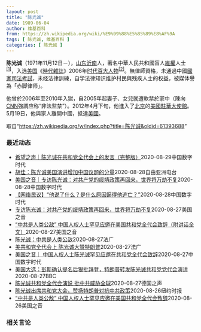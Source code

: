 ```yaml
---
layout: post
title: "陈光诚"
date: 1989-06-04
author: 维基百科
from: https://zh.wikipedia.org/wiki/%E9%99%88%E5%85%89%E8%AF%9A
tags: [ 陈光诚, 维基百科 ]
categories: [ 陈光诚 ]
---
```

<div class="mw-parser-output"><div id="noteTA-d8dbe8c4" class="noteTA"><div class="noteTA-local"><div data-noteta-code="zh-cn:克里斯蒂安·贝尔; zh-tw:克里斯汀·貝爾; zh-hk:基斯頓比爾;"></div><div data-noteta-code="zh-cn:希拉里;zh:希拉莉;zh-hant:希拉蕊;zh-tw:希拉蕊;zh-sg:希拉莉;zh-hk:希拉里;zh-mo:希拉里;"></div><div data-noteta-code="zh-cn:克林顿;zh-hk:克林頓;zh-hant:柯林頓;zh-tw:柯林頓;zh-mo:克林頓;"></div></div></div>

<p><b>陈光诚</b>（1971年11月12日<span class="useeditintro" title="Template:BLP editintro">－</span>），<a href="/wiki/%E5%B1%B1%E4%B8%9C" class="mw-redirect" title="山东">山东</a><a href="/wiki/%E6%B2%82%E5%8D%97" class="mw-redirect" title="沂南">沂南</a>人，著名中華人民共和國盲人<a href="/wiki/%E7%B6%AD%E6%AC%8A" class="mw-redirect" title="維權">維權</a>人士<sup id="cite_ref-c11chen_1-0" class="reference"><a href="#cite_note-c11chen-1">[1]</a></sup>，入选<a href="/wiki/%E7%BE%8E%E5%9B%BD" title="美国">美国</a>《<a href="/wiki/%E6%99%82%E4%BB%A3%E9%9B%9C%E8%AA%8C" title="時代雜誌">時代雜誌</a>》2006年<a href="/wiki/%E6%97%B6%E4%BB%A3%E7%99%BE%E5%A4%A7%E4%BA%BA%E7%89%A9" title="时代百大人物">时代百大人物</a><sup id="cite_ref-time2006_2-0" class="reference"><a href="#cite_note-time2006-2">[2]</a></sup>。無律師資格，未通過中國<a href="/wiki/%E5%9B%BD%E5%AE%B6%E5%8F%B8%E6%B3%95%E8%80%83%E8%AF%95" title="国家司法考试">國家司法考試</a>，未经法律訓練，自学法律知识维护村民與残疾人士的权益，被媒体譽為「赤脚律师」。
</p><p>他曾於2006年至2010年入獄，自2005年起妻子、女兒就遭軟禁於家中（陳向<a href="/wiki/CNN" class="mw-redirect" title="CNN">CNN</a>強調应称“非法监禁”）。2012年4月下旬，他進入了<a href="/wiki/%E5%8C%97%E4%BA%AC" class="mw-redirect" title="北京">北京</a>的<a href="/wiki/%E7%BE%8E%E5%9B%BD%E9%A9%BB%E5%8D%8E%E5%A4%A7%E4%BD%BF%E9%A6%86" title="美国驻华大使馆">美國駐華大使館</a>。5月19日，他與家人離開中國，抵達<a href="/wiki/%E7%BE%8E%E5%9C%8B" class="mw-redirect" title="美國">美國</a>。
</p>
</div><noscript><img src="//zh.wikipedia.org/wiki/Special:CentralAutoLogin/start?type=1x1" alt="" title="" width="1" height="1" style="border: none; position: absolute;"></noscript>
<div class="printfooter">取自“<a dir="ltr" href="https://zh.wikipedia.org/w/index.php?title=陈光诚&amp;oldid=61393688">https://zh.wikipedia.org/w/index.php?title=陈光诚&amp;oldid=61393688</a>”</div><div id="recent-news"><h3>最近动态</h3><ul><li><a href="https://nodebe4.github.io/waimei/2020-08-29/%E5%B8%8C%E6%9C%9B%E4%B9%8B%E5%A3%B0-%E9%99%88%E5%85%89%E8%AF%9A%E5%9C%A8%E5%85%B1%E5%92%8C%E5%85%9A%E5%85%A8%E4%BB%A3%E4%BC%9A%E4%B8%8A%E7%9A%84%E5%8F%91%E8%A8%80-%E5%AE%8C%E6%95%B4%E7%89%88" title="希望之声｜陈光诚在共和党全代会上的发言（完整版）—— 【希望之声2020年8月27日】（本台记者季云综合报导）在2020年共和党全国代表大会上，主办方罕见地邀请中国著名盲人律师陈光诚发表演讲。由...">希望之声｜陈光诚在共和党全代会上的发言（完整版）</a><time>2020-08-29</time><a class="tag">中国数字时代</a></li>
<li><a href="https://nodebe4.github.io/waimei/2020-08-28/%E8%83%A1%E4%BD%B3-%E9%99%88%E5%85%89%E8%AF%9A%E7%BE%8E%E5%9B%BD%E6%BC%94%E8%AE%B2%E5%A2%9E%E5%8A%A0%E4%B8%AD%E5%9B%BD%E8%AE%AE%E9%A2%98%E7%9A%84%E5%88%86%E9%87%8F" title="胡佳：陈光诚美国演讲增加中国议题的分量—— 周三晚间，现居美国的中国维权人士陈光诚在共和党全国代表大会上发表了演讲。在短短的两分多钟时间里，他宣称中共是“人类公敌”，并呼吁美国发扬它的价值观，联...">胡佳：陈光诚美国演讲增加中国议题的分量</a><time>2020-08-28</time><a class="tag">自由亚洲电台</a></li>
<li><a href="https://nodebe4.github.io/waimei/2020-08-28/%E7%BE%8E%E5%9B%BD%E4%B9%8B%E9%9F%B3-%E4%B8%93%E8%AE%BF%E9%99%88%E5%85%89%E8%AF%9A-%E5%AF%B9%E5%85%B1%E4%BA%A7%E5%85%9A%E7%9A%84%E7%BB%A5%E9%9D%96%E6%94%BF%E7%AD%96%E5%86%8D%E5%9B%9E%E6%9D%A5-%E4%B8%96%E7%95%8C%E5%B0%86%E4%B8%87%E5%8A%AB%E4%B8%8D%E5%A4%8D" title="美国之音｜专访陈光诚：对共产党的绥靖政策再回来，世界将万劫不复—— 2012年的一个雨夜，软禁中的他逃出了山东临沂东师古村。八年后，他站在美国共和党全国代表大会的讲坛上，向世界疾呼：中国共产党是...">美国之音｜专访陈光诚：对共产党的绥靖政策再回来，世界将万劫不复</a><time>2020-08-28</time><a class="tag">中国数字时代</a></li>
<li><a href="https://nodebe4.github.io/waimei/2020-08-28/%E7%BD%91%E7%BB%9C%E6%B0%91%E8%AE%AE-%E4%BB%96%E8%AF%B4%E4%BA%86%E4%BB%80%E4%B9%88-%E6%98%AF%E4%BB%80%E4%B9%88%E5%8E%9F%E5%9B%A0%E9%80%BC%E5%BE%97%E4%BB%96%E9%80%83%E4%BA%A1" title="【网络民议】“他说了什么？是什么原因逼得他逃亡？”—— 8月28日，环球时报主编胡锡进发微博评论“陈光诚在美国共和党全代会致辞”一事，称陈光诚“要么受了愚弄要么装糊涂”而“中国社会无论到什么时候...">【网络民议】“他说了什么？是什么原因逼得他逃亡？”</a><time>2020-08-28</time><a class="tag">中国数字时代</a></li>
<li><a href="https://nodebe4.github.io/waimei/2020-08-27/%E4%B8%93%E8%AE%BF%E9%99%88%E5%85%89%E8%AF%9A-%E5%AF%B9%E5%85%B1%E4%BA%A7%E5%85%9A%E7%9A%84%E7%BB%A5%E9%9D%96%E6%94%BF%E7%AD%96%E5%86%8D%E5%9B%9E%E6%9D%A5-%E4%B8%96%E7%95%8C%E5%B0%86%E4%B8%87%E5%8A%AB%E4%B8%8D%E5%A4%8D" title="专访陈光诚：对共产党的绥靖政策再回来，世界将万劫不复—— Fri, 28 Aug 2020 03:40:20 GMT 著名盲人人权律师陈光诚星期三（2020年8月26日）在美国共和党四年一度全国...">专访陈光诚：对共产党的绥靖政策再回来，世界将万劫不复</a><time>2020-08-27</time><a class="tag">美国之音</a></li>
<li><a href="https://nodebe4.github.io/waimei/2020-08-27/%E4%B8%AD%E5%85%B1%E6%98%AF%E4%BA%BA%E7%B1%BB%E5%85%AC%E6%95%8C-%E4%B8%AD%E5%9B%BD%E4%BA%BA%E6%9D%83%E4%BA%BA%E5%A3%AB%E7%BD%95%E8%A7%81%E5%BA%94%E9%82%80%E5%9C%A8%E7%BE%8E%E5%9B%BD%E5%85%B1%E5%92%8C%E5%85%9A%E5%85%A8%E4%BB%A3%E4%BC%9A%E8%87%B4%E8%BE%9E-%E9%99%84%E8%AE%B2%E8%AF%9D%E5%85%A8%E6%96%87" title="“中共是人类公敌” 中国人权人士罕见应邀在美国共和党全代会致辞（附讲话全文）—— Thu, 27 Aug 2020 02:34:01 GMT 流亡美国的著名盲人人权律师陈光诚星期三（2020年8...">“中共是人类公敌” 中国人权人士罕见应邀在美国共和党全代会致辞（附讲话全文）</a><time>2020-08-27</time><a class="tag">美国之音</a></li>
<li><a href="https://nodebe4.github.io/waimei/2020-08-27/%E9%99%88%E5%85%89%E8%AF%9A-%E4%B8%AD%E5%85%B1%E6%98%AF%E4%BA%BA%E7%B1%BB%E5%85%AC%E6%95%8C" title="陈光诚：中共是人类公敌—— 27/08/2020 - 16:50 中国著名盲人维权律师陈光诚2020年8月26日在美国共和党全国代表大会上用英语发言。流亡美国8年的他讲述自己在中国的遭遇。他指中...">陈光诚：中共是人类公敌</a><time>2020-08-27</time><a class="tag">法广</a></li>
<li><a href="https://nodebe4.github.io/waimei/2020-08-27/%E7%BE%8E%E5%85%B1%E5%92%8C%E5%85%9A%E5%85%A8%E4%BB%A3%E4%BC%9A%E4%B8%8A-%E9%99%88%E5%85%89%E8%AF%9A%E5%A4%A7%E8%B5%9E%E7%89%B9%E6%9C%97%E6%99%AE" title="美共和党全代会上 陈光诚大赞特朗普—— 27/08/2020 - 15:27 流亡美国的中国维权律师陈光诚周三赞扬美国总统特朗普总统的对华政策，称特朗普表现出了与中国共产党对抗的“勇气”。陈光诚...">美共和党全代会上 陈光诚大赞特朗普</a><time>2020-08-27</time><a class="tag">法广</a></li>
<li><a href="https://nodebe4.github.io/waimei/2020-08-27/%E7%BE%8E%E5%9B%BD%E4%B9%8B%E9%9F%B3-%E4%B8%AD%E5%9B%BD%E4%BA%BA%E6%9D%83%E4%BA%BA%E5%A3%AB%E9%99%88%E5%85%89%E8%AF%9A%E7%BD%95%E8%A7%81%E5%BA%94%E9%82%80%E5%9C%A8%E5%85%B1%E5%92%8C%E5%85%9A%E5%85%A8%E4%BB%A3%E4%BC%9A%E8%87%B4%E8%BE%9E" title="美国之音｜ 中国人权人士陈光诚罕见应邀在共和党全代会致辞—— 中国一位人权人士罕见地在美国一个主要政党的全国代表大会上致辞，呼吁世界认清中共政权的本质，为捍卫自由和民主而共同努力。 流亡美国的著...">美国之音｜ 中国人权人士陈光诚罕见应邀在共和党全代会致辞</a><time>2020-08-27</time><a class="tag">中国数字时代</a></li>
<li><a href="https://nodebe4.github.io/waimei/2020-08-27/%E7%BE%8E%E5%9B%BD%E5%A4%A7%E9%80%89-%E5%BD%AD%E6%96%AF%E7%A1%AE%E8%AE%A4%E6%8F%90%E5%90%8D%E5%90%8E%E7%8B%A0%E6%89%B9%E6%8B%9C%E7%99%BB-%E7%89%B9%E6%9C%97%E6%99%AE%E8%BD%AC%E5%8F%91%E9%99%88%E5%85%89%E8%AF%9A%E5%85%B1%E5%92%8C%E5%85%9A%E5%85%9A%E4%BB%A3%E4%BC%9A%E6%BC%94%E8%AE%B2" title="美国大选：彭斯确认提名后狠批拜登，特朗普转发陈光诚共和党党代会演讲—— 1959年出生的美国副总统彭斯已成为新白宫团队中最有影响力的人物之一。 ©Getty Images 美国现任副总统彭斯（M...">美国大选：彭斯确认提名后狠批拜登，特朗普转发陈光诚共和党党代会演讲</a><time>2020-08-27</time><a class="tag">BBC</a></li>
<li><a href="https://nodebe4.github.io/waimei/2020-08-27/%E9%99%88%E5%85%89%E8%AF%9A%E5%85%B1%E5%92%8C%E5%85%9A%E5%85%A8%E4%BB%A3%E4%BC%9A%E6%BC%94%E8%AF%B4-%E6%89%B9%E4%B8%AD%E5%85%B1%E5%A8%81%E8%83%81%E5%85%A8%E7%90%83" title="陈光诚共和党全代会演说 批中共威胁全球—— William Yang2020-08-27T08:34:07.626Z 著名中国盲人人权律师陈光诚周三在共和党全代会上发表演说，点名中共为人道主义的...">陈光诚共和党全代会演说 批中共威胁全球</a><time>2020-08-27</time><a class="tag">德国之声</a></li>
<li><a href="https://nodebe4.github.io/waimei/2020-08-26/%E9%99%88%E5%85%89%E8%AF%9A%E5%87%BA%E5%B8%AD%E5%85%B1%E5%92%8C%E5%85%9A%E5%A4%A7%E4%BC%9A-%E8%B5%9E%E6%89%AC%E7%89%B9%E6%9C%97%E6%99%AE%E5%AF%B9%E6%8A%97%E4%B8%AD%E5%85%B1%E6%94%BF%E7%AD%96" title="陈光诚出席共和党大会，赞扬特朗普对抗中共政策—— 《纽约时报》2020-08-27 11:27:28 陈光诚于2012年逃往美国。 中国异见人士陈光诚周三赞扬了特朗普总统处理对华关系的做法，称特...">陈光诚出席共和党大会，赞扬特朗普对抗中共政策</a><time>2020-08-26</time><a class="tag">纽约时报</a></li>
<li><a href="https://nodebe4.github.io/waimei/2020-08-26/%E4%B8%AD%E5%85%B1%E6%98%AF%E4%BA%BA%E7%B1%BB%E5%85%AC%E6%95%8C-%E4%B8%AD%E5%9B%BD%E4%BA%BA%E6%9D%83%E4%BA%BA%E5%A3%AB%E7%BD%95%E8%A7%81%E5%BA%94%E9%82%80%E5%9C%A8%E7%BE%8E%E5%9B%BD%E5%85%B1%E5%92%8C%E5%85%9A%E5%85%A8%E4%BB%A3%E4%BC%9A%E8%87%B4%E8%BE%9E" title="“中共是人类公敌” 中国人权人士罕见应邀在美国共和党全代会致辞—— Thu, 27 Aug 2020 02:34:59 GMT 流亡美国的著名盲人人权律师陈光诚星期三（2020年8月26日）在美...">“中共是人类公敌” 中国人权人士罕见应邀在美国共和党全代会致辞</a><time>2020-08-26</time><a class="tag">美国之音</a></li>
</ul></div><div id="open-opinion"><h3>相关言论</h3><ul></ul></div>